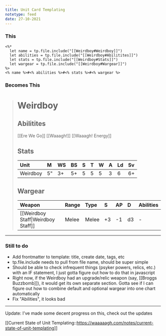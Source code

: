 ```yaml
---
title: Unit Card Templating
notetype: feed
date: 27-10-2021
---
```


### **This**
```
<%*
  let name = tp.file.include("[[Weirdboy#Weirdboy]]")
  let abilities = tp.file.include("[[Weirdboy#Abilitites]]")
  let stats = tp.file.include("[[Weirdboy#Stats]]")
  let wargear = tp.file.include("[[Weirdboy#Wargear]]")
%>
<% name %>#<% abilities %>#<% stats %>#<% wargear %>
```

### Becomes **This**

> # Weirdboy
>
> ## Abilitites
>
> [[Ere We Go]]
> [[Waaagh!]]
> [[Waaagh! Energy]]
>
> ## Stats
>
> | Unit     | M   | WS  | BS  | S   | T   | W   | A   | Ld  | Sv  |
> |:-------- |:--- |:--- |:--- |:--- |:--- |:--- |:--- |:--- |:--- |
> | Weirdboy | 5"  | 3+  | 5+  | 5   | 5   | 5   | 3   | 6   | 6+  |
>
> ## Wargear
>
> | Weapon             | Range | Type  | S   | AP  | D   | Abilities |
> |:------------------ |:----- |:----- |:--- |:--- |:--- |:--------- |
> | [[Weirdboy Staff\|Weirdboy Staff]] | Melee | Melee | +3  | -1  | d3  | -         |

---

### Still to do
- Add frontmatter to template: title, create date, tags, etc
- tp.file.include needs to pull from file name, should be super simple
- Should be able to check infrequent things (psyker powers, relics, etc.) with an IF statement, I just gotta figure out how to do that in javascript
- Right now, if the Weirdboy had an upgrade/relic weapon (say, [[Broggs Buzzbomb]]), it would get its own separate section. Gotta see if I can figure out how to combine default and optional wargear into one chart automatically
- Fix "Abilities", it looks bad

---

Update: I've made some decent progress on this, check out the updates 

[[Current State of Unit Templating::https://waaaaagh.com/notes/current-state-of-unit-templating]]